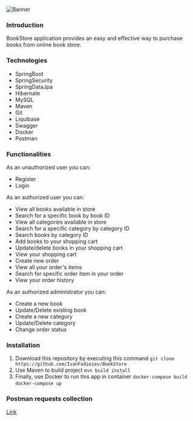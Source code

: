 
![Banner](https://drive.google.com/file/d/146GcDy0lClzkGw253moTnKl-dRhI-Kp_/view?usp=drive_link)

### Introduction

BookStore application provides an easy and effective way to purchase books from online book store.

### Technologies 

- SpringBoot
- SpringSecurity
- SpringDataJpa
- Hibernate
- MySQL
- Maven
- Git
- Liquibase
- Swagger
- Docker
- Postman

### Functionalities

As an unauthorized user you can:
 - Register
 - Login

As an authorized user you can:
- View all books available in store
- Search for a specific book by book ID
- View all categories available in store
- Search for a specific category by category ID
- Search books by category ID
- Add books to your shopping cart
- Update/delete books in your shopping cart
- View your shopping cart
- Create new order
- View all your order's items
- Search for specific order item in your order
- View your order history

As an authorized administrator you can:
- Create a new book
- Update/Delete existing book
- Create a new category
- Update/Delete category
- Change order status


### Installation

1. Download this repository by executing this command 
        ```
        git clone https://github.com/IvanFadieiev/BookStore
        ```
2. Use Maven to build project
        ```
        mvn build install
        ```
3. Finally, use Docker to run this app in container
        ```
        docker-compose build
        ```
        ```
        docker-compose up
        ```
        
### Postman requests collection

[Link](https://github.com/IvanFadieiev/BookStore/blob/ae6aff52bc978ed04e2440122f6b1417f1cebcd4/BookStore.postman_collection.json)
